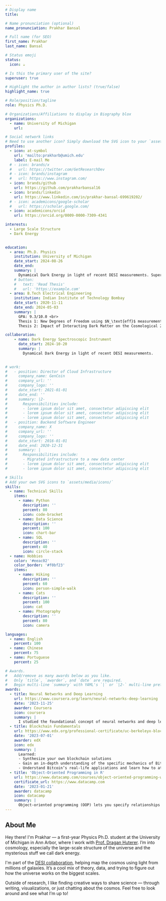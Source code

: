 ```yaml
---
# Display name
title: 

# Name pronunciation (optional)
name_pronunciation: Prakhar Bansal

# Full name (for SEO)
first_name: Prakhar
last_name: Bansal

# Status emoji
status:
  icon: ☕️

# Is this the primary user of the site?
superuser: true

# Highlight the author in author lists? (true/false)
highlight_name: true

# Role/position/tagline
role: Physics Ph.D.

# Organizations/Affiliations to display in Biography blox
organizations:
  - name: University of Michigan
    url: 

# Social network links
# Need to use another icon? Simply download the SVG icon to your `assets/media/icons/` folder.
profiles:
  - icon: at-symbol
    url: 'mailto:prakharb@umich.edu'
    label: E-mail Me
  # - icon: brands/x
  #   url: https://twitter.com/GetResearchDev
  # - icon: brands/instagram
  #   url: https://www.instagram.com/
  - icon: brands/github
    url: https://github.com/prakharbansal16
  - icon: brands/linkedin
    url: https://www.linkedin.com/in/prakhar-bansal-699619202/
  # - icon: academicons/google-scholar
  #   url: https://scholar.google.com/
  - icon: academicons/orcid
    url: https://orcid.org/0009-0000-7309-4341

interests:
  - Large Scale Structure
  - Dark Energy
 

education:
  - area: Ph.D. Physics
    institution: University of Michigan
    date_start: 2024-08-26
    date_end: 
    summary: |
      Dynamical Dark Energy in light of recent DESI measurements. Supervised by [Prof Dragan Huterer](https://websites.umich.edu/~huterer/). 
    # button:
    #   text: 'Read Thesis'
    #   url: 'https://example.com'
  - area: B.Tech Electrical Engineering
    institution: Indian Institute of Technology Bombay
    date_start: 2020-11-11
    date_end: 2024-05-03
    summary: |
      GPA: 9.3/10.0 <br>
      Thesis 1: New Degrees of Freedom using $N_\text{eff}$ measurements of CMB <br>
      Thesis 2: Impact of Interacting Dark Matter on the Cosmological 21-cm Signal <br>

collaboration:
    - name: Dark Energy Spectroscopic Instrument
      date_start: 2024-10-20
      summary: |
        Dynamical Dark Energy in light of recent DESI measurements. 

     
# work:
#   - position: Director of Cloud Infrastructure
#     company_name: GenCoin
#     company_url: ''
#     company_logo: ''
#     date_start: 2021-01-01
#     date_end: ''
#     summary: |2-
#       Responsibilities include:
#       - lorem ipsum dolor sit amet, consectetur adipiscing elit
#       - lorem ipsum dolor sit amet, consectetur adipiscing elit
#       - lorem ipsum dolor sit amet, consectetur adipiscing elit
#   - position: Backend Software Engineer
#     company_name: X
#     company_url: ''
#     company_logo: ''
#     date_start: 2016-01-01
#     date_end: 2020-12-31
#     summary: |
#       Responsibilities include:
#       - Migrated infrastructure to a new data center
#       - lorem ipsum dolor sit amet, consectetur adipiscing elit
#       - lorem ipsum dolor sit amet, consectetur adipiscing elit

# Skills
# Add your own SVG icons to `assets/media/icons/`
skills:
  - name: Technical Skills
    items:
      - name: Python
        description: ''
        percent: 80
        icon: code-bracket
      - name: Data Science
        description: ''
        percent: 100
        icon: chart-bar
      - name: SQL
        description: ''
        percent: 40
        icon: circle-stack
  - name: Hobbies
    color: '#eeac02'
    color_border: '#f0bf23'
    items:
      - name: Hiking
        description: ''
        percent: 60
        icon: person-simple-walk
      - name: Cats
        description: ''
        percent: 100
        icon: cat
      - name: Photography
        description: ''
        percent: 80
        icon: camera

languages:
  - name: English
    percent: 100
  - name: Chinese
    percent: 75
  - name: Portuguese
    percent: 25

# Awards.
#   Add/remove as many awards below as you like.
#   Only `title`, `awarder`, and `date` are required.
#   Begin multi-line `summary` with YAML's `|` or `|2-` multi-line prefix and indent 2 spaces below.
awards:
  - title: Neural Networks and Deep Learning
    url: https://www.coursera.org/learn/neural-networks-deep-learning
    date: '2023-11-25'
    awarder: Coursera
    icon: coursera
    summary: |
      I studied the foundational concept of neural networks and deep learning. By the end, I was familiar with the significant technological trends driving the rise of deep learning; build, train, and apply fully connected deep neural networks; implement efficient (vectorized) neural networks; identify key parameters in a neural network’s architecture; and apply deep learning to your own applications.
  - title: Blockchain Fundamentals
    url: https://www.edx.org/professional-certificate/uc-berkeleyx-blockchain-fundamentals
    date: '2023-07-01'
    awarder: edX
    icon: edx
    summary: |
      Learned:
      - Synthesize your own blockchain solutions
      - Gain an in-depth understanding of the specific mechanics of Bitcoin
      - Understand Bitcoin’s real-life applications and learn how to attack and destroy Bitcoin, Ethereum, smart contracts and Dapps, and alternatives to Bitcoin’s Proof-of-Work consensus algorithm
  - title: 'Object-Oriented Programming in R'
    url: https://www.datacamp.com/courses/object-oriented-programming-with-s3-and-r6-in-r
    certificate_url: https://www.datacamp.com
    date: '2023-01-21'
    awarder: datacamp
    icon: datacamp
    summary: |
      Object-oriented programming (OOP) lets you specify relationships between functions and the objects that they can act on, helping you manage complexity in your code. This is an intermediate level course, providing an introduction to OOP, using the S3 and R6 systems. S3 is a great day-to-day R programming tool that simplifies some of the functions that you write. R6 is especially useful for industry-specific analyses, working with web APIs, and building GUIs.
---
```


## About Me

Hey there! I'm Prakhar — a first-year Physics Ph.D. student at the University of Michigan in Ann Arbor, where I work with [Prof. Dragan Huterer](https://websites.umich.edu/~huterer/). I’m into cosmology, especially the large-scale structure of the universe and the mysterious stuff we call dark energy.

I'm part of the [DESI collaboration](https://www.desi.lbl.gov/), helping map the cosmos using light from millions of galaxies. It’s a cool mix of theory, data, and trying to figure out how the universe works on the biggest scales.

Outside of research, I like finding creative ways to share science — through writing, visualizations, or just chatting about the cosmos. Feel free to look around and see what I’m up to!

